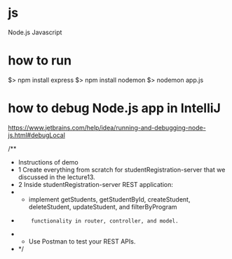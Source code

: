 # js
Node.js Javascript
# how to run
$> npm install express
$> npm install nodemon
$> nodemon app.js
# how to debug Node.js app in IntelliJ
https://www.jetbrains.com/help/idea/running-and-debugging-node-js.html#debugLocal 

/**
 * Instructions of demo
 *    1    Create everything from scratch for studentRegistration-server that we discussed in the lecture13.
 *    2    Inside studentRegistration-server REST application:
 *    -    implement getStudents, getStudentById, createStudent, deleteStudent, updateStudent, and filterByProgram
 *         functionality in router, controller, and model.
 *    -    Use Postman to test your REST APIs.
 * */
 